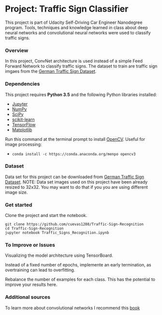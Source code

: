 # Project: Traffic Sign Classifier
This project is part of Udacity Self-Driving Car Engineer Nanodegree program. Tools, techniques and knowledge learned in class about deep neural networks and convolutional neural networks were used to classify traffic signs.

### Overview
In this project, ConvNet architecture is used instead of a simple Feed Forward Network to classify traffic signs. The dataset to train are traffic sign imgaes from the [German Traffic Sign Dataset](http://benchmark.ini.rub.de/?section=gtsrb&subsection=dataset). 

### Dependencies
This project requires **Python 3.5** and the following Python libraries installed:
- [Jupyter](http://jupyter.org/)
- [NumPy](http://www.numpy.org/)
- [SciPy](https://www.scipy.org/)
- [scikit-learn](http://scikit-learn.org/)
- [TensorFlow](http://tensorflow.org)
- [Matplotlib](http://matplotlib.org/)

Run this command at the terminal prompt to install [OpenCV](http://opencv.org/). Useful for image processing:

- `conda install -c https://conda.anaconda.org/menpo opencv3`

### Dataset 
Data set for this project can be downloaded from [German Traffic Sign Dataset](http://benchmark.ini.rub.de/?section=gtsrb&subsection=dataset). 
NOTE: Data set images used on this project have been already resized to 32x32. You may want to do that if you you are using different image size. 

### Get started
Clone the project and start the notebook.
```
git clone https://github.com/cuevas1208/Traffic-Sign-Recognition
cd Traffic-Sign-Recognition
jupyter notebook Traffic_Signs_Recognition.ipynb
```

### To Improve or Issues
Visualizing the model architecture using TensorBoard.

Instead of a fixed number of epochs, implemente an early termination, as overtraining can lead to overfitting. 

Rebalance the number of examples for each class. This has the potential to improve your results here.

### Additional sources
To learn more about convolutional networks I recommend this [book](http://www.deeplearningbook.org/contents/convnets.html)
